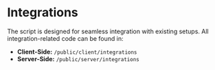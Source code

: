 # Integrations

The script is designed for seamless integration with existing setups. All integration-related code can be found in:

* **Client-Side:** `/public/client/integrations`
* **Server-Side:** `/public/server/integrations`
